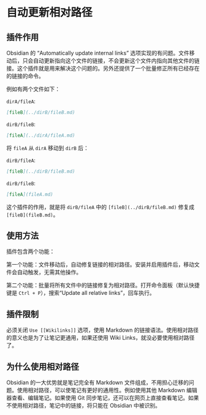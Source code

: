 # 自动更新相对路径

## 插件作用

Obsidian 的 “Automatically update internal links” 选项实现的有问题。文件移动后，只会自动更新指向这个文件的链接，不会更新这个文件内指向其他文件的链接。这个插件就是用来解决这个问题的。另外还提供了一个批量修正所有已经存在的链接的命令。

例如有两个文件如下：

`dirA/fileA`:

```markdown
[fileB](../dirB/fileB.md)
```

`dirB/fileB`:

```markdown
[fileA](../dirA/fileA.md)
```

将 `fileA` 从 `dirA` 移动到 `dirB` 后：

`dirB/fileA`:

```markdown
[fileB](../dirB/fileB.md)
```

`dirB/fileB`:

```markdown
[fileA](fileA.md)
```

这个插件的作用，就是将 `dirB/fileA` 中的 `[fileB](../dirB/fileB.md)` 修复成 `[fileB](fileB.md)`。

## 使用方法

插件包含两个功能：

第一个功能：文件移动后，自动修复链接的相对路径。安装并启用插件后，移动文件会自动触发，无需其他操作。

第二个功能：批量将所有文件中的链接修复为相对路径。打开命令面板（默认快捷键是 `Ctrl + P`），搜索“Update all relative links”，回车执行。

## 插件限制

必须关闭 `Use [[Wikilinks]]` 选项，使用 Markdown 的链接语法。使用相对路径的意义也是为了让笔记更通用，如果还使用 Wiki Links，就没必要使用相对路径了。

## 为什么使用相对路径

Obsidian 的一大优势就是笔记完全有 Markdown 文件组成，不用担心迁移的问题。使用相对路径，可以使笔记有更好的通用性。例如使用其他 Markdown 编辑器查看、编辑笔记。如果使用 Git 同步笔记，还可以在网页上直接查看笔记。如果不使用相对路径，笔记中的链接，将只能在 Obsidian 中被识别。
